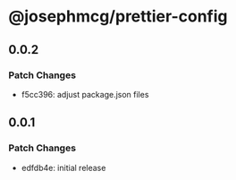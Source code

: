 # @josephmcg/prettier-config

## 0.0.2

### Patch Changes

- f5cc396: adjust package.json files

## 0.0.1

### Patch Changes

- edfdb4e: initial release
